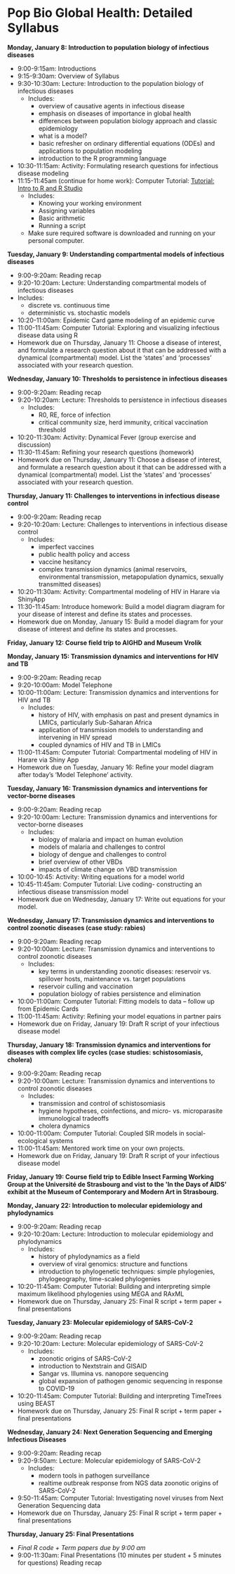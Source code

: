 # Pop Bio Global Health: Detailed Syllabus

**Monday, January 8: Introduction to population biology of infectious diseases**

* 9:00-9:15am: Introductions 
* 9:15-9:30am: Overview of Syllabus
* 9:30-10:30am: Lecture: Introduction to the population biology of infectious diseases
  * Includes:
      * overview of causative agents in infectious disease
      * emphasis on diseases of importance in global health
      * differences between population biology approach and classic epidemiology
      * what is a model?
      * basic refresher on ordinary differential equations (ODEs) and applications to population modeling
      * introduction to the R programming language
* 10:30-11:15am: Activity: Formulating research questions for infectious disease modeling
* 11:15-11:45am (continue for home work): Computer Tutorial: [Tutorial: Intro to R and R Studio](/Tutorials/Rbasics.R) 
  * Includes:
      * Knowing your working environment
      * Assigning variables
      * Basic arithmetic
      * Running a script
  * Make sure required software is downloaded and running on your personal computer.
  

**Tuesday, January 9: Understanding compartmental models of infectious diseases**
* 9:00-9:20am: Reading recap
* 9:20-10:20am: Lecture: Understanding compartmental models of infectious diseases
* Includes:
  * discrete vs. continuous time
  * deterministic vs. stochastic models
* 10:20-11:00am: Epidemic Card game modeling of an epidemic curve
* 11:00-11:45am: Computer Tutorial: Exploring and visualizing infectious disease data using R
* Homework due on Thursday, January 11: Choose a disease of interest, and formulate a research question about it that can be addressed with a dynamical (compartmental) model. List the ‘states’ and ‘processes’ associated with your research question.

**Wednesday, January 10: Thresholds to persistence in infectious diseases**

* 9:00-9:20am: Reading recap
* 9:20-10:20am: Lecture: Thresholds to persistence in infectious diseases
	* Includes:
	    * R0, RE, force of infection
	    * critical community size, herd immunity, critical vaccination threshold
* 10:20-11:30am: Activity: Dynamical Fever (group exercise and discussion)
* 11:30-11:45am: Refining your research questions (homework)
* Homework due on Thursday, January 11: Choose a disease of interest, and formulate a research question about it that can be addressed with a dynamical (compartmental) model. List the ‘states’ and ‘processes’ associated with your research question.


**Thursday, January 11: Challenges to interventions in infectious disease control**

* 9:00-9:20am: Reading recap
* 9:20-10:20am: Lecture: Challenges to interventions in infectious disease control
	* Includes:
	    * imperfect vaccines
	    * public health policy and access
	    * vaccine hesitancy
	    * complex transmission dynamics (animal reservoirs, environmental transmission, metapopulation dynamics, sexually transmitted diseases)
* 10:20-11:30am: Activity: Compartmental modeling of HIV in Harare via ShinyApp
* 11:30-11:45am: Introduce homework: Build a model diagram diagram for your disease of interest and define its states and processes.
* Homework due on Monday, January 15: Build a model diagram for your disease of interest and define its states and processes.

**Friday, January 12: Course field trip to AIGHD and Museum Vrolik**

**Monday, January 15: Transmission dynamics and interventions for HIV and TB**

* 9:00-9:20am: Reading recap
* 9:20-10:00am: Model Telephone
* 10:00-11:00am:  Lecture: Transmission dynamics and interventions for HIV and TB
	* Includes:
	    * history of HIV, with emphasis on past and present dynamics in LMICs, particularly Sub-Saharan Africa
	    * application of transmission models to understanding and intervening in HIV spread
	    * coupled dynamics of HIV and TB in LMICs
* 11:00-11:45am: Computer Tutorial: Compartmental modeling of HIV in Harare via Shiny App
* Homework due on Tuesday, January 16: Refine your model diagram after today’s ‘Model Telephone’ activity.


**Tuesday, January 16: Transmission dynamics and interventions for vector-borne diseases**

* 9:00-9:20am: Reading recap
* 9:20-10:00am:  Lecture: Transmission dynamics and interventions for vector-borne diseases
	* Includes:
	    * biology of malaria and impact on human evolution
	    * models of malaria and challenges to control
	    * biology of dengue and challenges to control
	    * brief overview of other VBDs
	    * impacts of climate change on VBD transmission
* 10:00-10:45: Activity: Writing equations for a model world
* 10:45-11:45am: Computer Tutorial: Live coding- constructing an infectious disease transmission model
* Homework due on Wednesday, January 17: Write out equations for your model.


**Wednesday, January 17: Transmission dynamics and interventions to control zoonotic diseases (case study: rabies)**

* 9:00-9:20am: Reading recap
* 9:20-10:00am:  Lecture: Transmission dynamics and interventions to control zoonotic diseases
	* Includes:
	  * key terms in understanding zoonotic diseases: reservoir vs. spillover hosts, maintenance vs. target populations 
	  * reservoir culling and vaccination 
	  * population biology of rabies persistence and elimination
* 10:00-11:00am: Computer Tutorial: Fitting models to data – follow up from Epidemic Cards
* 11:00-11:45am: Activity: Refining your model equations in partner pairs
* Homework due on Friday, January 19: Draft R script of your infectious disease model


**Thursday, January 18: Transmission dynamics and interventions for diseases with complex life cycles (case studies: schistosomiasis, cholera)**

* 9:00-9:20am: Reading recap
* 9:20-10:00am:  Lecture: Transmission dynamics and interventions to control zoonotic diseases
	* Includes:
	  * transmission and control of schistosomiasis
	  * hygiene hypotheses, coinfections, and micro- vs. microparasite immunological tradeoffs
	  * cholera dynamics
* 10:00-11:00am: Computer Tutorial: Coupled SIR models in social-ecological systems
* 11:00-11:45am: Mentored work time on your own projects.
* Homework due on Friday, January 19: Draft R script of your infectious disease model

**Friday, January 19: Course field trip to Edible Insect Farming Working Group at the Université de Strasbourg and vist to the 'In the Days of AIDS' exhibit at the Museum of Contemporary and Modern Art in Strasbourg.**


**Monday, January 22: Introduction to molecular epidemiology and phylodynamics**

* 9:00-9:20am: Reading recap
* 9:20-10:20am:  Lecture: Introduction to molecular epidemiology and phylodynamics
	* Includes:
	  * history of phylodynamics as a field
	  * overview of viral genomics: structure and functions
	  * introduction to phylogenetic techniques: simple phylogenies, phylogeography, time-scaled phylogenies
* 10:20-11:45am: Computer Tutorial: Building and interpreting simple maximum likelihood phylogenies using MEGA and RAxML
* Homework due on Thursday, January 25: Final R script + term paper + final presentations


**Tuesday, January 23: Molecular epidemiology of SARS-CoV-2**

* 9:00-9:20am: Reading recap
* 9:20-10:20am:  Lecture: Molecular epidemiology of SARS-CoV-2
	* Includes:
	  * zoonotic origins of SARS-CoV-2
	  * introduction to Nextstrain and GISAID
	  * Sangar vs. Illumina vs. nanopore sequencing
	  * global expansion of pathogen genomic sequencing in response to COVID-19
* 10:20-11:45am: Computer Tutorial: Building and interpreting TimeTrees using BEAST
* Homework due on Thursday, January 25: Final R script + term paper + final presentations


**Wednesday, January 24: Next Generation Sequencing and Emerging Infectious Diseases**

* 9:00-9:20am: Reading recap
* 9:20-9:50am:  Lecture: Molecular epidemiology of SARS-CoV-2
	* Includes:
	  * modern tools in pathogen surveillance
	  * realtime outbreak response from NGS data
zoonotic origins of SARS-CoV-2
* 9:50-11:45am: Computer Tutorial: Investigating novel viruses from Next Generation Sequencing data
* Homework due on Thursday, January 25: Final R script + term paper + final presentations

**Thursday, January 25: Final Presentations**

* *Final R code + Term papers due by 9:00 am*
* 9:00-11:30am: Final Presentations (10 minutes per student + 5 minutes for questions) Reading recap
